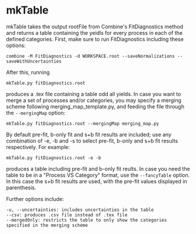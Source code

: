 # mkTable

mkTable takes the output rootFile from Combine's FitDiagnostics method and returns a table containing the yeidls for every process in each of the defined categories. First, make sure to run FitDiagnostics including these options:

    combine -M FitDiagnostics -d WORKSPACE.root --saveNormalizations --saveWithUncertainties
    
After this, running

    mkTable.py fitDiagnostics.root

produces a .tex file containing a table odd all yields. In case you want to merge a set of processes and/or categories, you may specify a merging scheme following merging_map_template.py, and feeding the file through the `--mergingMap` option:

    mkTable.py fitDiagnostics.root --mergingMap merging_map.py
    
By default pre-fit, b-only fit and s+b fit results are included; use any combination of -e, -b and -s to select pre-fit, b-only and s+b fit results respectively. For example:

    mkTable.py fitDiagnostics.root -e -b
    
produces a table including pre-fit and b-only fit reults. In case you need the table to be in a "Process VS Category" format, use the `--fancyTable` option. In this case the s+b fit results are used, with the pre-fit values displayed in parenthesis.
    
Further options include:

    -u, --uncertainties: includes uncertainties in the table
    --csv: produces .csv file instead of .tex file
    --mergedOnly: restricts the table to only show the categories specified in the merging scheme
    

